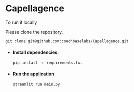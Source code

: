 # Capellagence

To run it locally

Please clone the repository. 

`git clone git@github.com:couchbaselabs/Capellagence.git`

- #### Install dependencies:

  `pip install -r requirements.txt`

- #### Run the application

  `streamlit run main.py`
